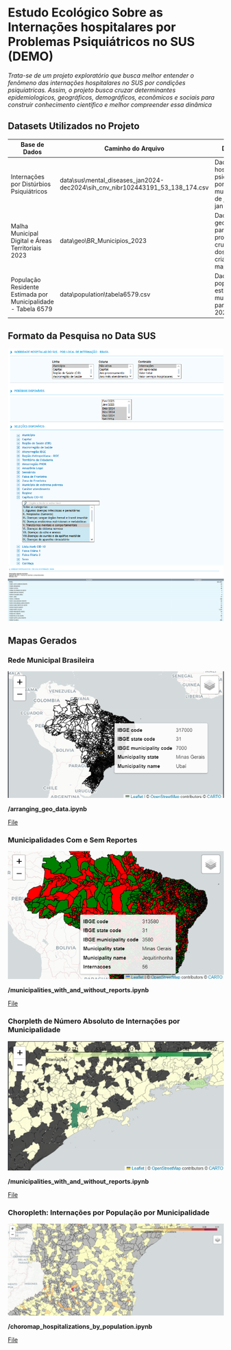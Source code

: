 # Estudo Ecológico Sobre as Internações hospitalares por Problemas Psiquiátricos no SUS (DEMO)

_Trata-se de um projeto exploratório que busca melhor entender o fenômeno das internações hospitalares no SUS por condições psiquiatricas. Assim, o projeto busca cruzar determinantes epidemiologicos, geográficos, demográficos, econômicos e sociais para construir conhecimento científico e melhor compreender essa dinâmica_

## Datasets Utilizados no Projeto

| Base de Dados                                                 | Caminho do Arquivo                                                            | Descrição                                                                           | Fonte                                                                                                       |
| ------------------------------------------------------------- | ----------------------------------------------------------------------------- | ----------------------------------------------------------------------------------- | ----------------------------------------------------------------------------------------------------------- |
| Internações por Distúrbios Psiquiátricos                      | data\sus\mental_diseases_jan2024-dec2024\sih_cnv_nibr102443191_53_138_174.csv | Dados sobre hospitalizações psiquiátricas por municipalidade de jan 2024 à jan 2025 | [DATA SUS](http://tabnet.datasus.gov.br/cgi/tabcgi.exe?sih/cnv/nibr.def)                                    |
| Malha Municipal Digital e Áreas Territoriais 2023             | data\geo\BR_Municipios_2023                                                   | Dados geográficos para a projeção, cruzamento dos dados e criação de mapas          | [IBGE](https://www.ibge.gov.br/geociencias/organizacao-do-territorio/malhas-territoriais/15774-malhas.html) |
| População Residente Estimada por Municipalidade - Tabela 6579 | data\population\tabela6579.csv                                                | Dados sobre população estimada por municipalidade para o ano de 2024                | [IBGE SIDRA](https://sidra.ibge.gov.br/tabela/6579)                                                         |

## Formato da Pesquisa no Data SUS

![Screen](data/sus/mental_diseases_jan2024-dec2024/data_sus_search_params1.png)
![Screen](data/sus/mental_diseases_jan2024-dec2024/data_sus_search_params2.png)

## Mapas Gerados

### Rede Municipal Brasileira

![Screen](images/all_municipalities.png "Rede Municipal Brasileira")

**/arranging_geo_data.ipynb**

[File](/maps/municipalities_geometries.html)

### Municipalidades Com e Sem Reportes

![Screen](images/municipalities_with_and_without_reports.png "Municipalities with and without reports")

**/municipalities_with_and_without_reports.ipynb**

[File](/maps/municipalities_with_and_without_reports_jan2024-dec2024.html)

### Chorpleth de Número Absoluto de Internações por Municipalidade

![Screen](images/hospitalizations_choromap.png "Choromap das Internações Psiquiatricas")

**/municipalities_with_and_without_reports.ipynb**

[File](/maps/choropleth_absolute_cases_jan2024-dec2024.html)

### Choropleth: Internações por População por Municipalidade

![Screen](images/hospitalizations_by_pop.png "Hospitalization per municipality population")

**/choromap_hospitalizations_by_population.ipynb**

[File](/maps/cases_by_municipality_pop_jan2024-dez2024.html)
